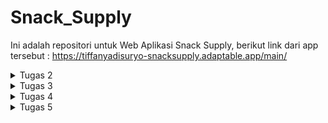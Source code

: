 # Snack_Supply
Ini adalah repositori untuk Web Aplikasi Snack Supply, berikut link dari app tersebut : https://tiffanyadisuryo-snacksupply.adaptable.app/main/ 

<details>
<summary>Tugas 2</summary>

* Jelaskan bagaimana cara kamu mengimplementasikan checklist di atas secara step-by-step (bukan hanya sekadar mengikuti tutorial).
  1. Dimulai dengan membuat repositori lokal baru berjudul Snack_Supply kemudian mengaktifkan virtual environment menggunakan terminal.
  2. Dilanjut dengan menyiapkan dependencies dan membiat project Django dengan cara membuat berkas requirements.txt yang berisi dependencies sebagai berikut:
     ```
      django
      gunicorn
      whitenoise
      psycopg2-binary
      requests
      urllib3
     ```
     Kemudian pasang dependencies tersebut dan buat project Django bernama Snack_Supply.
  4. Lalu konfigurasi Proyek dan Menjalankan server. di dalam settings.py, izinkan akses kepada semua host, lalu jalankan server Django.
  5. Kemudian, membuat repositori GitHub dengan nama yang sama lalu diinisiasi di repositori lokal. Ditambahkan berkas .gitignore pada repositori lokal. Tentunya tidak lupa untuk add, commit, dan push.
  6. Selanjutnya membuat aplikasi main ke dalam project. Jangan lupa menambahkan 'main' ke INSTALLED_APPS di settings.py.
  7. Lalu tentunya membuat dan mengisi berkas main.html di direktori templates sesuai keinginan kita. Saya ingin menampilkan nama aplikasi, nama saya, kelas, dan juga tabel dari inventori Snack saya.
  8. Kemudian, mengubah berkas models.py dalam aplikasi main hingga sesuai dengan model aplikasi yang kita inginkan. Sebagai contoh:
     ```
      from django.db import models
      class Product(models.Model):
          name = models.CharField(max_length=255)
          amount = models.IntegerField()
          description = models.TextField()
     ```
  10. Setelah diubah, models.py harus dimigrasi.
  11. Selanjutnya, kita integrasikan komponen MVT dengan menambahkan fungsi show_main ke views.py yang berisi data yang ingin kita masukan ke web aplikasi. Sebagai contoh:
      ```
      from django.shortcuts import render
      def show_main(request):
          context = {
              'name': 'Tiffany Lindy Adisuryo',
              'class': 'PBP D',
              'snacks' : [{'name' : "Chitato", 'amount' : "1", 'description' : "Chitato is a popular Indonesian brand of potato chips known for its wide range of bold and flavorful snack offerings."},
                          {'name' : "Beng Beng", 'amount' : "20", 'description' : "Beng Beng is a well-known Indonesian chocolate snack that combines layers of crispy wafer and creamy chocolate filling, offering a delightful and satisfying treat."},
                          {'name' : "Oreo", 'amount' : "5", 'description' : "Oreo is a globally recognized sandwich cookie brand known for its iconic combination of two chocolate-flavored wafers with a sweet cream filling."}]
          }
          return render(request, "main.html", context)
      ```
  13. Lalu yang tidak kalah penting adalah mengonfigurasi Routing URL dengan mengisi urls.py di direktori main dan Snack_Supply. Sehingga dapat menunjukkan perintah apa yang dilakukan bila url diakses.
  14. Kemudian, tidak lupa untuk add, commit, push pada GitHub agar dapat dilakukan deployment dengan Adaptable. 
  15. Terakhir adalah deployment itu sendiri. Buka akun GitHub dan pilih Repositori Snack_Supply. Lalu pilih Python App Template sebagai template deployment, pilih PostgreSQL sebagai tipe basis data yang akan digunakan, dan isi versi dari python yang digunakan dan pada bagian Start Command masukkan perintah python manage.py migrate && gunicorn Snack_Supply.wsgi. Masukan nama yang akan menjadi link web nantinya dan centang HTTP Listener on PORT lalu klik Deploy App.

* Buatlah bagan yang berisi request client ke web aplikasi berbasis Django beserta responnya dan jelaskan pada bagan tersebut kaitan antara urls.py, views.py, models.py, dan berkas html.
    
    ![BAGAN DJANGO](https://github.com/tiffanyadisuryo/Snack_Supply/assets/119838581/723a534f-d8cb-4ea6-b698-8ef6d9ce6685)
  
  Saat client mengakses URL, Django kemudian menggunakan 'urls.py' untuk menentukan view. View membaca dan menulis data dengan models.py sesuai permintaan. Disitu views.py akan merender halaman web menggunakan template (file.html). Akhirnya, response akan dikembalikan kepada client.


* Jelaskan mengapa kita menggunakan virtual environment? Apakah kita tetap dapat membuat aplikasi web berbasis Django tanpa menggunakan virtual environment?

  Virtual environment dapat mengisolasi dependensi Django dari paket lain sehingga tidak akan menimbulkan konflik satu sama lain dan dapat konsisten. 
  Kita tetap dapat membuat aplikasi web berbasis Django tanpa menggunakan virtual environment tetapi security dari dependensi Django akan berkurang. Sehingga terdapat kemungkinan terjadi konflik antara dependensi Django dan paket lainnya.

* Jelaskan apakah itu MVC, MVT, MVVM dan perbedaan dari ketiganya.

  MVC adalah penghubung Model dan View. MVC adalah pola desain yang umum digunakan untuk pengembangan software non-web, sedangkan MVT dan MVVM lebih khusus untuk     pengembangan web.
  Dalam MVT, kerangka kerja Django menjadi controller, yang mengatur alur web request dan memilih view berdasarkan URL yang diakses. Dalam MVT, Template secara khusus merender tampilan web.
  MVVM adalah pola desain untuk pengembangan aplikasi berbasis antarmuka pengguna (UI), terutama yang tampilannya dinamis.
  ViewModel tidak ada di MVC atau MVT. Kegunannya adalah untuk memisahkan tampilan dengan cara yang lebih rapih dan terstruktur.
</details>

<details>
<summary>Tugas 3</summary>

* Apa perbedaan antara form POST dan form GET dalam Django?
  * Form POST
    1. Datanya tidak dapat dilihat dalam URL
    2. Lebih aman jika mengirim data yang sensitif
    3. Data tidak akan tersimpan dalam cache karena data dikirim dalam badan request HTTP
    4. Panjang data yang bisa dikirimkan tidak terbatas
    5. Cocok untuk menyimpan data dalam bentuk form
  * Form GET
    1. Datanya dapat dilihat dalam URL
    2. Kurang aman jika untuk mengirim data yang sensitif
    3. Data tersimpan di cache karena data dikirim sebagai parameter query string di URL
    4. Panjang data yang bisa dikirimkan terbatas
    5. Cocok untuk mengakses halaman web yang datanya tidak berubah

* Apa perbedaan utama antara XML, JSON, dan HTML dalam konteks pengiriman data?
  * XML
    1. biasa digunakan untuk memindahkan data yang tidak berubah-ubah
    2. menggunakan tag yang mirip tag HTML
    3. lebih sulit untuk dibaca
  * JSON
    1. paling sering digunakan untuk pemindahan data antara server web dan client
    2. menggunakan format key:value
    3. formatnya mudah dipahami sehingga mudah dibaca
  * HTML
    1. biasa digunakan untuk mengatur tampilan dari web tersebut
    2. menggunakan tag HTML
    3. relatif mudah untuk dibaca
  
* Mengapa JSON sering digunakan dalam pertukaran data antara aplikasi web modern?
  1. format pertukaran datanya ringan dan _compact_.
  2. syntax nya mudah dibaca dan ditulis oleh manusia.
  3. banyak digunakan dan didukung oleh banyak bahasa pemrograman, kerangka kerja, dan pustaka.
  4. mudah dikonversi menjadi objek JavaScript dengan JSON.parse().
  5. berkompatibel dengan API, sebuah arsitektur untuk membuat web yang populer.
  
* Jelaskan bagaimana cara kamu mengimplementasikan checklist di atas secara step-by-step (bukan hanya sekadar mengikuti tutorial).
  1. Pertama jalankan virtual environment
  2. Lalu buka urls.py pada folder Snack_Supply dan ubah path main menjadi kosong pada urlspatterns.
     ```
     urlpatterns = [
        path('', include('main.urls')),
        path('admin/', admin.site.urls),
     ]
     ```
  3. membuat folder 'template' pada direktori utama kemudian membuat base.html yang isinya sebagai berikut
     ```
      {% load static %}
      <!DOCTYPE html>
      <html lang="en">
          <head>
              <meta charset="UTF-8" />
              <meta
                  name="viewport"
                  content="width=device-width, initial-scale=1.0"
              />
              {% block meta %}
              {% endblock meta %}
          </head>
      
          <body style="background-color: #EEA36B;">
              {% block content %}
              {% endblock content %}
          </body>
      </html>
     ```
  4. Membuka settings.py pada subdirektori Snack_Supply dan menambahkan kode berikut pada TEMPLATES
     ```
      ...
      TEMPLATES = [
          {
              'BACKEND': 'django.template.backends.django.DjangoTemplates',
              'DIRS': [BASE_DIR / 'templates'], # Tambahkan kode ini
              'APP_DIRS': True,
              ...
          }
      ]
       ...
     ```
  5. Kemudian menambahkan kode berikut di awal file main.html
     ```
      {% extends 'base.html' %}
     ```
  6. Selanjutnya, membuat berkas forms.py pada direktori main yang berisi sebagai berikut
     ```
      from django.forms import ModelForm
      from main.models import Item

      class ItemForm(ModelForm):
          class Meta:
              model = Item
              fields = ["name", "amount", "description"]
     ```
  7. Lalu menambahkan berbagai import pada views.py dalam direktori main seperti berikut
     ```
      from django.http import HttpResponseRedirect
      from main.forms import ItemForm
      from django.urls import reverse
     ```
  8. Kemudian pada views.py membuat fungsi create_item
     ```
      def create_item(request):
          form = ItemForm(request.POST or None)
      
          if form.is_valid() and request.method == "POST":
              form.save()
              return HttpResponseRedirect(reverse('main:show_main'))
      
          context = {'form': form}
          return render(request, "create_item.html", context)
     ```
  9. Untuk menunjukkan banyak jenis item (bonus), ditambahkan pada fungsi show_main, setelah baris items = Item.objects.all(), kode berikut
      ```
        banyak_items = len(items)
      ```
  lalu juga pada bagian context setelah class': 'PBP D', menjadi 
      ```
        ...
        'banyak_items' : banyak_items,
        'items' : items.
        ...
      ```
  10. Tidak lupa untuk import create_item di urls.py pada direktori main. Dan juga menambahkan path url ke dalam urlpatterns.
  11. Lalu membuat file baru dengan nama create_item.html di direktori templates di direktori main dengan isi sebagai berikut
     ```
      {% extends 'base.html' %} 
      
      {% block content %}
      <h1>Add More Snack</h1>
      
      <form method="POST">
          {% csrf_token %}
          <table>
              {{ form.as_table }}
              <tr>
                  <td></td>
                  <td>
                      <input type="submit" value="Add Item"/>
                  </td>
              </tr>
          </table>
      </form>
      
      {% endblock %}
     ```
  12. Kemudian buka main.html dan tambahkan kode berikut di dalam {% block content %}
    ```
      <h1>Snack Supply</h1>

          <h5>Name:</h5>
          <p>{{name}}</p>

          <h5>Class:</h5>
          <p>{{class}}</p>

      <table bgcolor="black" width="1200">
          <caption><h3>Ada {{banyak_items}} jenis Snacks yang ter-supply di dalam pantry kamu! Mau Snack apa hari ini?</h3></caption>
          <tr bgcolor="#46B2B5">
              <th width="100">Name</th>
              <th width="100">Amount</th>
              <th width="800">Description</th>
              <th width="100">Date Added</th>
          </tr>

          {% for item in items %}
              <tr bgcolor="#8FD5D5">
                  <td align="center">{{item.name}}</td>
                  <td align="center">{{item.amount}}</td>
                  <td>{{item.description}}</td>
                  <td align="center">{{item.date_added}}</td>
              </tr>
          {% endfor %}
      </table>

      <br />

      <a href="{% url 'main:create_item' %}">
          <button>
              Add More Snacks
          </button>
      </a>
    {% endblock content %}
    ```
  13. Lalu buka views.py pada direktori main dan tambahkan import sebagai berikut
    ```
    from django.http import HttpResponse
    from django.core import serializers
    ```
  14. Kemudian tambahkan kode berikut
    ```
    def show_xml(request):
      data = Item.objects.all()
      return HttpResponse(serializers.serialize("xml", data), content_type="application/xml")
    def show_json(request):
        data = Item.objects.all()
        return HttpResponse(serializers.serialize("json", data), content_type="application/json")
    def show_xml_by_id(request, id):
      data = Item.objects.filter(pk=id)
      return HttpResponse(serializers.serialize("xml", data), content_type="application/xml")
    def show_json_by_id(request, id):
        data = Item.objects.filter(pk=id)
        return HttpResponse(serializers.serialize("json", data), content_type="application/json")
    ```
  14. Selanjutnya buka urls.py pada folder main dan masukan import berikut
    ```
    from main.views import show_main, create_product, show_xml, show_json, show_xml_by_id, show_json_by_id
    ```
    Tidak lupa untuk menambahkan kode tersebut dalam urlspatterns
    ```
    ...
    path('xml/', show_xml, name='show_xml'), 
    path('json/', show_json, name='show_json'), 
    path('xml/<int:id>/', show_xml_by_id, name='show_xml_by_id'),
    path('json/<int:id>/', show_json_by_id, name='show_json_by_id'), 
    ...
    ```
  15. Terakhir setelah git add, commit, dan push, untuk menjalankan server menggunakan perintah python manage.py runserver. Menggunakan beberapa link dibawah akan memunculkan tampilan seperti dibawah
      ![markdown html](https://github.com/tiffanyadisuryo/Snack_Supply/assets/119838581/d1c94e5a-7479-4a67-b147-76768f1c5266)
      ![xml](https://github.com/tiffanyadisuryo/Snack_Supply/assets/119838581/246c37a8-7dbe-46d6-b34f-e014e42e15a7)
      ![json](https://github.com/tiffanyadisuryo/Snack_Supply/assets/119838581/a034b6aa-1289-4219-87aa-3404dccedc9f)
      ![xml by id](https://github.com/tiffanyadisuryo/Snack_Supply/assets/119838581/0c1560e2-62fb-4621-ac62-72c975739b27)
      ![json by id](https://github.com/tiffanyadisuryo/Snack_Supply/assets/119838581/5fc631ab-47f7-4886-b121-1fe9684c0020)
    
</details>

<details>
<summary>Tugas 4</summary>

* Apa itu Django UserCreationForm, dan jelaskan apa kelebihan dan kekurangannya?

  UserCreationForm merupakan sebuah form dari framework web Python, Django untuk mempermudah pembuatan user baru pada web. Terdapat permintaan data seperti username, password dengan ketentuan dan syarat tertentu, dll.

  Kelebihan:
  1. Sudah disediakan dahulu segala form permintaan data dan sangat mudah menggunakannya.
  2. Terdapat validasi secara otomatis. Seperti ketentuan password yang kuat sudah disediakan.
  3. terintegrasi dengan Django Authenticatiom.
  
  Kekurangan:
  1. Tampilan default-nya membosankan dan kurang menarik.
  2. Walau bisa di-custom, namun terbatas.
     
* Apa perbedaan antara autentikasi dan otorisasi dalam konteks Django, dan mengapa keduanya penting?

  Autentikasi adalah proses verivikasi identitas sesorang yang sedang log in. Karena tanpa Autentikasi maka siapa saja bisa login ke sebuah akun yang bukan milik mereka dan mengambil informasi-informasi yang terikat dengan akun tersebut.
  Otorisasi adalah proses verifikasi apakah user memiliki akses terhadap sesuatu. Karena tanpa otorisasi semua orang bisa mengakses semua data yang juga berbahaya karena siapapun dapat melakukan tindakan kriminal
  
* Apa itu cookies dalam konteks aplikasi web, dan bagaimana Django menggunakan cookies untuk mengelola data sesi pengguna? 

  Cookies merupakan sebuah file yang disimpan di device user yang saat adanya aktivitas pada sebuah web. Cookies biasa digunakan untuk menyimpan informasi seperti preferensi user, riwayat pencarian, dan juga sesi. Maka cara cookie menyimpan sesi adalah dengan menyimpan id sesi ke dalam komputer yang kemudian dipasangkan ke suatu struktur data seperti username.
  
* Apakah penggunaan cookies aman secara default dalam pengembangan web, atau apakah ada risiko potensial yang harus diwaspadai?

  Walau pada kondisi biasa cookie tidak berbahaya namun berikut adalah beberapa hal yang bisa diwaspadai:
  1. Cross-Site Scripting: Terjadi serangan XSS pada cookies yang merupakan script berbahaya untuk mencuri informasi yang tersimpan.
  3. Cookie Theft: Pencurian atau penggandaan cookie untuk mengakses akun user.
  4. Cookie Poisoning: Terjadi pemanipulasian data dalam cookie seperti sesi dan data palsu.
  5. Cross-Site Request Forgery: Terjadi serangan dimana cookie dimanfaatkan untuk melakukan tindakan seperti permintaan otorisasi palsu.
  
* Jelaskan bagaimana cara kamu mengimplementasikan checklist di atas secara step-by-step (bukan hanya sekadar mengikuti tutorial).
  1. Mengubah views.py pada subdirektori main dengan kode berikut:
     ```
        from django.shortcuts import render
        from django.http import HttpResponseRedirect
        from main.forms import ItemForm
        from django.urls import reverse
        from main.models import Item
        from django.http import HttpResponse
        from django.core import serializers
        from django.shortcuts import redirect
        from django.contrib.auth.forms import UserCreationForm
        from django.contrib import messages  
        from django.contrib.auth import authenticate, login
        from django.contrib.auth import logout
        from django.contrib.auth.decorators import login_required
        import datetime
        
        # Create your views here.
        
        @login_required(login_url='/login')
        def show_main(request):
            items = Item.objects.filter(user=request.user)
            banyak_items = len(items)
        
            context = {
                'name': request.user.username,
                'class': 'PBP D',
                'banyak_items' : banyak_items,
                'items' : items,
                'last_login': request.COOKIES['last_login'],
            }
        
            return render(request, "main.html", context)
        
        def create_item(request):
            form = ItemForm(request.POST or None)
        
            if form.is_valid() and request.method == "POST":
                item = form.save(commit=False)
                item.user = request.user
                item.save()
                return HttpResponseRedirect(reverse('main:show_main'))
        
            context = {'form': form}
            return render(request, "create_item.html", context)
        
        def show_xml(request):
            data = Item.objects.all()
            return HttpResponse(serializers.serialize("xml", data), content_type="application/xml")
        
        def show_json(request):
            data = Item.objects.all()
            return HttpResponse(serializers.serialize("json", data), content_type="application/json")
        
        def show_xml_by_id(request, id):
            data = Item.objects.filter(pk=id)
            return HttpResponse(serializers.serialize("xml", data), content_type="application/xml")
        
        def show_json_by_id(request, id):
            data = Item.objects.filter(pk=id)
            return HttpResponse(serializers.serialize("json", data), content_type="application/json")
        
        def register(request):
            form = UserCreationForm()
        
            if request.method == "POST":
                form = UserCreationForm(request.POST)
                if form.is_valid():
                    form.save()
                    messages.success(request, 'Your account has been successfully created!')
                    return redirect('main:login')
            context = {'form':form}
            return render(request, 'register.html', context)
        
        def login_user(request):
            if request.method == 'POST':
                username = request.POST.get('username')
                password = request.POST.get('password')
                user = authenticate(request, username=username, password=password)
                if user is not None:
                    login(request, user)
                    response = HttpResponseRedirect(reverse("main:show_main")) 
                    response.set_cookie('last_login', str(datetime.datetime.now()))
                    return response
                else:
                    messages.info(request, 'Sorry, incorrect username or password. Please try again.')
            context = {}
            return render(request, 'login.html', context)
        
        def logout_user(request):
            logout(request)
            response = HttpResponseRedirect(reverse('main:login'))
            response.delete_cookie('last_login')
            return response
        
        def add_item(request, id):
            data = Item.objects.get(pk=id)
            data.amount +=1
            data.save()
            return redirect('main:show_main')
        
        def min_item(request, id):
            data = Item.objects.get(pk=id)
            data.amount -=1
            data.save()
            if (data.amount <= 0):
                data.delete()
            return redirect('main:show_main')
        
        def remove_item(request, id):
            data = Item.objects.get(pk=id)
            data.delete()
            return redirect('main:show_main')
     ```
     Penambahan berbagai import untuk function baru yang ditambahkan. "@login_required(login_url='/login')" digunakan agar sebelum bisa mengakses main.html, harus login terlebih dahulu. Nama yang akan muncul bergantung pada username setelah login berhasil. Menggunakan "UserCreationForm(request.POST)" untuk membuat halaman register yang merupakan framework. Function login user digunakan untuk menyertakan perintah bila user menekan tombol login, sama dengan logout_user. Function add_item digunakan untuk menyertakan perintah bila user menekan tombol "+" untuk menambah amount dari item sesuai dengan pk-nya. Function min_item digunakan untuk menyertakan perintah bila user menekan tombol "-" untuk mengurangi amount dari item sesuai dengan pk-nya, dan jika amount <=0 maka akan langsung dihapus item tersebut dari tabel. Function remove_item digunakan untuk menyertakan perintah bila user menekan tombol "Yummy!" untuk menghilangkan baris item tersebut dari tabel sesuai dengan pk-nya.
  2. Mengubah urls.py pada subdirektori main dengan kode berikut:
     ```
        from django.urls import path
        from main.views import show_main
        from main.views import show_main, create_item, show_xml, show_json, show_xml_by_id, show_json_by_id 
        from main.views import register 
        from main.views import login_user
        from main.views import logout_user
        from main.views import add_item
        from main.views import min_item
        from main.views import remove_item
        
        app_name = 'main'
        
        urlpatterns = [
            path('', show_main, name='show_main'),
            path('create_item', create_item, name='create_item'),
            path('xml/', show_xml, name='show_xml'), 
            path('json/', show_json, name='show_json'), 
            path('xml/<int:id>/', show_xml_by_id, name='show_xml_by_id'),
            path('json/<int:id>/', show_json_by_id, name='show_json_by_id'),
            path('register/', register, name='register'),
            path('login/', login_user, name='login'),
            path('logout/', logout_user, name='logout'),
            path('add_item/<int:id>/', add_item, name='add_item'),
            path('min_item/<int:id>/', min_item, name='min_item'),
            path('remove_item/<int:id>/', remove_item, name='remove_item'),
        ]
     ```
     Mengimport semua button yang ditambahkan di views.py. Kemudian membuat path agar saat tombol ditekan request akan disampaikan menggunakan url dan function dari views.py akan dijalankan. Terdapat /<int:id>/ untuk add_item, min_item, dan remove_item agar spesifik dengan item yang dimaksud.
  3. Mengganti dengan kode berikut pada models.py di subdirektori main
     ```
        from django.db import models
        from django.contrib.auth.models import User
        
        class Item(models.Model):
            user = models.ForeignKey(User, on_delete=models.CASCADE)
            name = models.CharField(max_length=255)
            date_added = models.DateField(auto_now_add=True)
            amount = models.IntegerField()
            description = models.TextField()
     ```
     Bagian yang ditambahkan adalah "user = models.ForeignKey(User, on_delete=models.CASCADE)" yang berfungsi untuk menghubungkan antara list item dan user-nya.
  4. membuat file baru dengan nama login.html pada subdirektori main/templates/ dengan isi
     ```
        {% extends 'base.html' %}
        
        {% block meta %}
            <title>Login</title>
        {% endblock meta %}
        
        {% block content %}
        
        <div class = "login">
        
            <h1>Login</h1>
        
            <form method="POST" action="">
                {% csrf_token %}
                <table>
                    <tr>
                        <td>Username: </td>
                        <td><input type="text" name="username" placeholder="Username" class="form-control"></td>
                    </tr>
                            
                    <tr>
                        <td>Password: </td>
                        <td><input type="password" name="password" placeholder="Password" class="form-control"></td>
                    </tr>
        
                    <tr>
                        <td></td>
                        <td><input class="btn login_btn" type="submit" value="Login"></td>
                    </tr>
                </table>
            </form>
        
            {% if messages %}
                <ul>
                    {% for message in messages %}
                        <li>{{ message }}</li>
                    {% endfor %}
                </ul>
            {% endif %}     
                
            Don't have an account yet? <a href="{% url 'main:register' %}">Register Now</a>
        
        </div>
        {% endblock content %}
     ```
  5. membuat file baru dengan nama register.html pada subdirektori main/templates/ dengan isi
     ```
        {% extends 'base.html' %}
        
        {% block meta %}
            <title>Register</title>
        {% endblock meta %}
        
        {% block content %}  
        
        <div class = "login">
            
            <h1>Register</h1>  
        
                <form method="POST" >  
                    {% csrf_token %}  
                    <table>  
                        {{ form.as_table }}  
                        <tr>  
                            <td></td>
                            <td><input type="submit" name="submit" value="Daftar"/></td>  
                        </tr>  
                    </table>  
                </form>
        
            {% if messages %}  
                <ul>   
                    {% for message in messages %}  
                        <li>{{ message }}</li>  
                        {% endfor %}  
                </ul>   
            {% endif %}
        
        </div>  
        
        {% endblock content %}
      ```
  6. Mengganti isi main.html dengan kode tersebut
      ```
      {% extends 'base.html' %}
      
      {% block content %}
      <h1>Snack Supply</h1>
      
          <h5>Name:</h5>
          <p>{{name}}</p>
      
          <h5>Class:</h5>
          <p>{{class}}</p>
      
      <table bgcolor="black" width="1200">
          <caption><h3>Ada {{banyak_items}} jenis Snacks yang ter-supply di dalam pantry kamu! Mau Snack apa hari ini?</h3></caption>
          <tr bgcolor="#46B2B5">
              <th width="100">Name</th>
              <th width="100">Amount</th>
              <th width="800">Description</th>
              <th width="100">Date Added</th>
              <th>Finished Already?</th>
          </tr>
          {% for item in items %}
              <tr bgcolor="#8FD5D5">
                  <td align="center">{{item.name}}</td>
                  <td align="center">
                      <table width="100">
                      <th width="40" align="right">{{item.amount}}</th>
                      <th width="40" align="right">
                      <a href="/add_item/{{item.pk}}/">
                          <button class="custom-button">
                              +
                          </button>
                      </a><br>
                      <a href="/min_item/{{item.pk}}/">
                          <button class="custom-button">
                              -
                          </button>
                      </a>
                      </th>
                      </table>
                  </td>
                  <td>{{item.description}}</td>
                  <td align="center">{{item.date_added}}</td>
                  <td align="center">
                      <a href="/remove_item/{{item.pk}}/">
                          <button class="custom-button">
                              Yummy!
                          </button>
                      </a>
                  </td>
              </tr>
          {% endfor %}
      </table>
      
      <br/>
      
      <a href="{% url 'main:create_item' %}">
          <button>
              Add More Snacks
          </button>
      </a>
      
      <h5>Sesi terakhir login: {{ last_login }}</h5>
      
      <a href="{% url 'main:logout' %}">
          <button>
              Logout
          </button>
      </a>
      
      {% endblock content %}
      ```
      Bagian button '+' dan '-' saya letakan di cell yang sama dengan amount, dan penyusunannya menggunakan tabel 'rahasia' sehingga posisinya lebih teratur dan rapih. Tombol remove terdapat di paling kanan. Tulisan sesi terdapat diantara tombol add more snacks dan logout.
  7. Karena models.py diganti maka tentu harus run "python manage.py makemigrations" pada command prompt. Pilih 1 untuk menetapkan default value untuk field user pada semua row yang telah dibuat pada basis data. Ketik angka 1 lagi untuk menetapkan user dengan ID 1 (yang sudah kita buat sebelumnya) pada model yang sudah ada. Lalu tidak lupa untuk run "python manage.py migrate".
</details>

<details>
<summary>Tugas 5</summary>

1. Jelaskan manfaat dari setiap element selector dan kapan waktu yang tepat untuk menggunakannya.

   Element selector adalah pemilihan elemen HTML tertentu di web untuk menerapkan aturan tertentu yang akan ditampilkan.
   1. Selector Universal = memilih semua elemen di halaman web. Digunakan saat menetapkan gaya default untuk semua elemen.
   2. Selector elemen = memilih elemen html untuk menerapkan desain dan aturan CSS. Digunakan saat ingin mengaplikasikan sebuah design atau aturan pada elemen bertipe sama.
   3. Selector Class = pengelompokan elemen yang bersifat sama untuk menerapkan sebuah design.
   4. Selector Id = identifikasi elemen menggunakan id.
   5. Selector atribut = pemilihan elemen menurut atributnya.
      
2. Jelaskan HTML5 Tag yang kamu ketahui.

   head : berisi bagian head yang biasa terdiri dari judul, link stylesheet, dan meta tag.

   body : berisi bagian utama halaman yang biasa terdiri dari teks, loink, form, gambar, dll.

   h1, h2, h3, h4, h5, h6 : menandakan heading, yang mengatur size font.

   div : mengkotakkan bagian dari elemen untuk memudahkan formatting.

   form : membuat formulir untuk menerima input dari pengguna.

   button : membuat button.

   video, audio : insert video atau audio ke halaman web.

   nav : insert navigasi untuk halaman web.
   
3. Jelaskan perbedaan antara margin dan padding.
   1. Margin:
      mengatur jarak antara sebuah elemen dengan elemen lain di sekitarnya. Margin tidak mempengaruhi background elemen atau border.
   2. Padding:
      mengatur jarak antara konten elemen dengan border elemennya. Mempengaruhi background elemen dan border.
      
4. Jelaskan perbedaan antara framework CSS Tailwind dan Bootstrap. Kapan sebaiknya kita menggunakan Bootstrap daripada Tailwind, dan sebaliknya?

   Tailwind:
   * metode design menerapkan pendekatan "utility-first" yaitu membuat interface dengan gabungan class yang terdiri dari properti CSS.
   * fleksibilitasnya tinggi.
   * penyesuaian melalui class langsung pada HTML.
   
   Bootstrap:
   * metode design menerapkan pendekatan "component-based" yaitu elemen UI dipaketkan di komponen.
   * komponennya siap pakai.
   * memisahkan logic dan design.
  
5. Jelaskan bagaimana cara kamu mengimplementasikan checklist di atas secara step-by-step (bukan hanya sekadar mengikuti tutorial).
    1. Pada bagian base.html di dalam direktori templates ganti kode menjadi seperti ini
       ```
          {% load static %}
          <!DOCTYPE html>
          <html lang="en">
              <head>
                  <meta charset="UTF-8" />
                  <meta
                      name="viewport"
                      content="width=device-width, initial-scale=1.0"
                  />
                  {% block meta %}
                  {% endblock meta %}
                  <style>
                      /* Fonts Form Google Font ::- https://fonts.google.com/  -:: */
                      @import url('https://fonts.googleapis.com/css?family=Abel|Abril+Fatface|Alegreya|Arima+Madurai|Dancing+Script|Dosis|Merriweather|Oleo+Script|Overlock|PT+Serif|Pacifico|Playball|Playfair+Display|Share|Unica+One|Vibur');
                      /* End Fonts */
                      /* Start Global rules */
                      * {
                          padding: 0;
                          margin: 0;
                          box-sizing: border-box;
                      }
                      /* End Global rules */
                      
                      /* Start body rules */
                      body {
                          background-image: linear-gradient(-225deg, #E3FDF5 0%, #FFE6FA 100%);
                          background-image: linear-gradient(to top, #a8edea 0%, #fed6e3 100%);
                          background-attachment: fixed;
                          background-repeat: no-repeat;
                      
                          font-family: 'Vibur', cursive;
                      /*   the main font */
                          font-family: 'Abel', sans-serif;
                          opacity: .95;
                      /* background-image: linear-gradient(to top, #d9afd9 0%, #97d9e1 100%); */
                      } 
                      </style>
              </head>
          
              <body>
                  {% block content %}
                  {% endblock content %}
              </body>
          </html>
       ```
       ini dilakukan untuk mengganti background semua page dari web aplikasi. Saya memilih desain linear gradient yang berarti terdapat 2 warna yang gradien dari warna pink menuju ke biru. Lalu untuk font saya memilih mengambil font dari internet.
   2. Kemudian pada main.html di dalam direktori main/templates ganti kode sebagai berikut
      ```
        {% extends 'base.html' %}
        
        {% block content %}
        <style>
            body, html {
                height: 100%;
                margin: 0;
            }
        
            .container-body {
                display: flex;
                flex-direction: column;
                justify-content: center;
                align-items: center;
                height: 100%;
            }
            
            table {
              width: 95%; /* Adjust the width as needed */
              margin: 0 auto; /* Center the table horizontally */
            }
        
            button {
                display: inline-block;
                color: #252537;
              
                padding: 0 10px;
                background: #fff7f6;
                border-radius: 5px;
                
                outline: none;
                border: none;
              
                cursor: pointer;
                text-align: center;
                transition: all 0.2s linear;
                
                margin: 7% auto; 
                letter-spacing: 0.05em;
            } 
        
            .centered-button {
                justify-content: center;
                align-items: center;
                margin: 7% auto;
            }
            
            /* buttons hover */
            button:hover {
                transform: translatey(3px);
                box-shadow: none;
            }
            
            /* buttons hover Animation */
            button:hover {
                animation: ani9 0.4s ease-in-out infinite alternate;
            }
            @keyframes ani9 {
                0% {
                    transform: translateY(3px);
                }
                100% {
                    transform: translateY(5px);
                }
            } 
            th, td {
                padding: 5px;
            }
        </style>
        <div class="container-body">
            <h1 align="center">Snack Supply 🍨🍫🍩🍟🤤</h1>
                <br>
        
                <h3 align="center">Name:</h3>
                <p align="center">{{name}}</p>
                <br>
        
                <h3 align="center">Class:</h3>
                <p align="center">{{class}}</p>
                <br>
        
            <table bgcolor="black" width="1200">
                <caption><h3>Ada {{banyak_items}} jenis Snacks yang ter-supply di dalam pantry kamu! Mau Snack apa hari ini?</h3></caption>
                <tr bgcolor="#7CA1D9">
                    <th width="100">Name</th>
                    <th width="100">Amount</th>
                    <th width="800">Description</th>
                    <th width="100">Date Added</th>
                    <th>Finished Already?</th>
                </tr>
                </style>
                {% for item in items %}
                    <tr bgcolor="#BEC3EA">
                        <td align="center">{{item.name}}</td>
                        <td align="center">
                            <table width="100">
                            <th width="40" align="right">{{item.amount}}</th>
                            <th width="40" align="center">
                            <a href="/add_item/{{item.pk}}/">
                                <button class="custom-button">
                                    +
                                </button>
                            </a><br>
                            <a href="/min_item/{{item.pk}}/">
                                <button class="custom-button">
                                    -
                                </button>
                            </a>
                            </th>
                            </table>
                        </td>
                        <td>{{item.description}}</td>
                        <td align="center">{{item.date_added}}</td>
                        <td align="center">
                            <a href="/remove_item/{{item.pk}}/">
                                <button class="custom-button">
                                    Yummy! 😋
                                </button>
                            </a>
                        </td>
                    </tr>
                {% endfor %}
            </table>
            <br>
        
            <a href="{% url 'main:create_item' %}">
                <button class="centered-button">
                    Add More Snacks
                </button>
            </a>
        
            <h5 align="center">Sesi terakhir login: {{ last_login }}</h5>
        
            <a href="{% url 'main:logout' %}">
                <button class="centered-button">
                    Logout
                </button>
            </a>
        </div>
        
        {% endblock content %}
      ```
      Perubahan terdapat pada penambahan style. Untuk di main saya membuat body berada pada tengah webpage kemudian button memiliki sedikit animasi hovering yaitu pergerakan atas bawah. Terakhir tentunya pewarnaan pada tabel, penggunaan font baru dan juga desain button.
   3. Selanjutnya penambahan style pada create_item.html, login.html, dan register.html seperti berikut
      ```
          <style>
        body, html {
            height: 100%;
            margin: 0;
        }
    
        .container-body {
            display: flex;
            flex-direction: column;
            justify-content: center;
            align-items: center;
            height: 100%;
        }
        /* Start form  attributes */
        form {
            width: 325px;
            min-height: 150px;
            height: auto;
            border-radius: 5px;
            margin: 2% auto;
            box-shadow: 0 9px 50px hsla(20, 67%, 75%, 0.31);
            padding: 2%;
            background-image: linear-gradient(-225deg, #E3FDF5 50%, #FFE6FA 50%);
        }
        /* form Container */
        form .con {
            display: -webkit-flex;
            display: flex;
          
            -webkit-justify-content: space-around;
            justify-content: space-around;
          
            -webkit-flex-wrap: wrap;
            flex-wrap: wrap;
          
              margin: 0 auto;
        }
        
        /* the header form form */
        header {
            margin: 2% auto 10% auto;
            text-align: center;
        }
        /* register title form form */
        header h2 {
            font-size: 250%;
            font-family: 'Playfair Display', serif;
            color: #3e403f;
        }
        /*  A welcome message or an explanation of the register form */
        header p {letter-spacing: 0.05em;}
    
        .input-item {
            background: #fff;
            color: #333;
            padding: 14.5px 0px 15px 9px;
            border-radius: 5px 0px 0px 5px;
        }
        
        /* inputs form  */
        input[class="form-input"]{
            width: 240px;
            height: 50px;
          
            margin-top: 2%;
            padding: 15px;
            
            font-size: 16px;
            font-family: 'Abel', sans-serif;
            color: #5E6472;
          
            outline: none;
            border: none;
          
            border-radius: 0px 5px 5px 0px;
            transition: 0.2s linear;
            
        }
        input[id="txt-input"] {width: 250px;}
        /* focus  */
        input:focus {
            transform: translateX(-2px);
            border-radius: 5px;
        }
        </style>
    ```
    Penambahan yang dilakukan kurang lebih mirip pada ketiganya. Saya menambahkan container untuk tempat inputnya sehingga terlihat lebih rapih dan bagus. 
</details>
  
